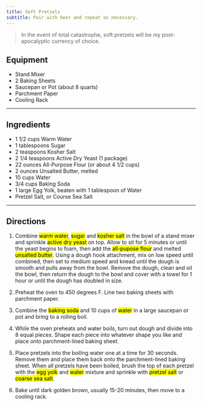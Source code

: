 ```yaml
---
title: Soft Pretzels
subtitle: Pair with beer and repeat as necessary.
---
```


> In the event of total catastrophe, soft pretzels will be my post-apocalyptic currency of choice.

## Equipment
- Stand Mixer
- 2 Baking Sheets
- Saucepan or Pot (about 8 quarts)
- Parchment Paper
- Cooling Rack

---

## Ingredients
- 1 1/2 cups Warm Water
- 1 tablespoons Sugar
- 2 teaspoons Kosher Salt
- 2 1/4 teaspoons Active Dry Yeast (1 package)
- 22 ounces All-Purpose Flour (or about 4 1/2 cups)
- 2 ounces Unsalted Butter, melted
- 10 cups Water
- 3/4 cups Baking Soda
- 1 large Egg Yolk, beaten with 1 tablespoon of Water
- Pretzel Salt, or Course Sea Salt

---

## Directions
1. Combine <mark>warm water</mark>, <mark>sugar</mark> and <mark>kosher salt</mark> in the bowl of a stand mixer and sprinkle <mark>active dry yeast</mark> on top. Allow to sit for 5 minutes or until the yeast begins to foam, then add the <mark> all-pupose flour</mark> and melted <mark>unsalted butter</mark>. Using a dough hook attachment, mix on low speed until combined, then set to medium speed and knead until the dough is smooth and pulls away from the bowl. Remove the dough, clean and oil the bowl, then return the dough to the bowl and cover with a towel for 1 hour or until the dough has doubled in size.

2. Preheat the oven to 450 degrees F. Line two baking sheets with parchment paper.

3. Combine the <mark>baking soda</mark> and 10 cups of <mark>water</mark> in a large saucepan or pot and bring to a rolling boil.

4. While the oven preheats and water boils, turn out dough and divide into 8 equal pieces. Shape each piece into whatever shape you like and place onto parchment-lined baking sheet.

5. Place pretzels into the boiling water one at a time for 30 seconds. Remove them and place them back onto the parchment-lined baking sheet. When all pretzels have been boiled, brush the top of each pretzel with the <mark>egg yolk</mark> and <mark>water</mark> mixture and sprinkle with <mark>pretzel salt</mark> or <mark>coarse sea salt</mark>.

6. Bake until dark golden brown, usually 15-20 minutes, then move to a cooling rack.
